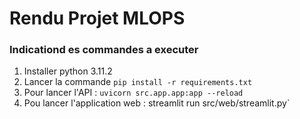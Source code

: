 # Rendu Projet MLOPS

### Indicationd es commandes a executer 

1. Installer python 3.11.2
2. Lancer la commande `pip install -r requirements.txt`
3. Pour lancer l'API : `uvicorn src.app.app:app --reload`
4. Pou lancer l'application web : streamlit run src/web/streamlit.py`
